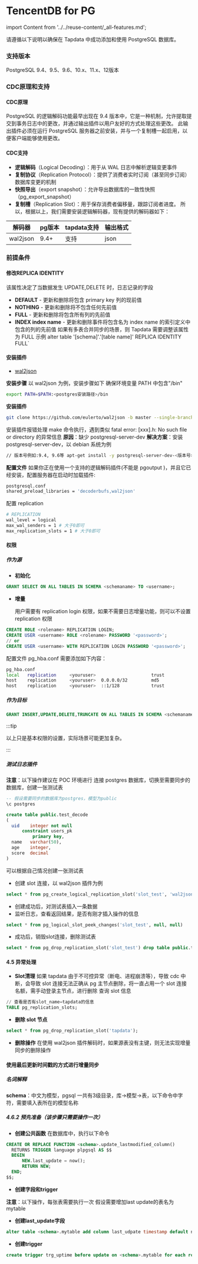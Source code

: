 # TencentDB for PG
import Content from '../../reuse-content/_all-features.md';

<Content />

请遵循以下说明以确保在 Tapdata 中成功添加和使用 PostgreSQL 数据库。

### 支持版本

PostgreSQL 9.4、9.5、9.6、10.x、11.x、12版本

### CDC原理和支持

#### CDC原理

PostgreSQL 的逻辑解码功能最早出现在 9.4 版本中，它是一种机制，允许提取提交到事务日志中的更改，并通过输出插件以用户友好的方式处理这些更改。 此输出插件必须在运行 PostgreSQL 服务器之前安装，并与一个复制槽一起启用，以便客户端能够使用更改。

#### CDC支持

- **逻辑解码**（Logical Decoding）：用于从 WAL 日志中解析逻辑变更事件
- **复制协议**（Replication Protocol）：提供了消费者实时订阅（甚至同步订阅）数据库变更的机制
- **快照导出**（export snapshot）：允许导出数据库的一致性快照（pg_export_snapshot）
- **复制槽**（Replication Slot）：用于保存消费者偏移量，跟踪订阅者进度。 所以，根据以上，我们需要安装逻辑解码器，现有提供的解码器如下：

| **解码器** | **pg版本** | **tapdata支持** | **输出格式** |
| ---------- | ---------- | --------------- | ------------ |
| wal2json   | 9.4+       | 支持            | json         |

### 前提条件

#### **修改REPLICA IDENTITY**

该属性决定了当数据发生 UPDATE,DELETE 时，日志记录的字段

- **DEFAULT** - 更新和删除将包含 primary key 列的现前值
- **NOTHING** - 更新和删除将不包含任何先前值
- **FULL** - 更新和删除将包含所有列的先前值
- **INDEX index name** - 更新和删除事件将包含名为 index name 的索引定义中包含的列的先前值 如果有多表合并同步的场景，则 Tapdata 需要调整该属性为 FULL 示例 alter table '[schema]'.'[table name]' REPLICA IDENTITY FULL`

#### 安装插件

- [wal2json](https://github.com/eulerto/wal2json/blob/master/README.md)

**安装步骤**
以 wal2json 为例，安装步骤如下
确保环境变量 PATH 中包含"/bin"

```bash
export PATH=$PATH:<postgres安装路径>/bin
```

**安装插件**

```bash
git clone https://github.com/eulerto/wal2json -b master --single-branch \ && cd wal2json \ && USE_PGXS=1 make \ && USE_PGXS=1 make install \ && cd .. \ && rm -rf wal2json
```

安装插件报错处理 make 命令执行，遇到类似 fatal error: [xxx].h: No such file or directory 的异常信息
**原因**：缺少 postgresql-server-dev
**解决方案**：安装 postgresql-server-dev，以 debian 系统为例

```bash
// 版本号例如:9.4, 9.6等 apt-get install -y postgresql-server-dev-<版本号>
```

**配置文件**
如果你正在使用一个支持的逻辑解码插件(不能是 pgoutput )，并且它已经安装，配置服务器在启动时加载插件:

```bash
postgresql.conf 
shared_preload_libraries = 'decoderbufs,wal2json'
```

配置 replication

```bash
# REPLICATION 
wal_level = logical 
max_wal_senders = 1 # 大于0即可 
max_replication_slots = 1 # 大于0即可
```



#### **权限**

##### 作为源

- **初始化**

```sql
GRANT SELECT ON ALL TABLES IN SCHEMA <schemaname> TO <username>;
```

- **增量**

  用户需要有 replication login 权限，如果不需要日志增量功能，则可以不设置 replication 权限

```sql
CREATE ROLE <rolename> REPLICATION LOGIN;
CREATE USER <username> ROLE <rolename> PASSWORD '<password>';
// or
CREATE USER <username> WITH REPLICATION LOGIN PASSWORD '<password>';
```

配置文件 pg_hba.conf 需要添加如下内容：

```bash
pg_hba.conf
local   replication     <youruser>                     trust
host    replication     <youruser>  0.0.0.0/32         md5
host    replication     <youruser>  ::1/128            trust
```



##### 作为目标

```sql
GRANT INSERT,UPDATE,DELETE,TRUNCATE ON ALL TABLES IN SCHEMA <schemaname> TO <username>;
```

:::tip

以上只是基本权限的设置，实际场景可能更加复杂。

:::

##### **测试日志插件**

**注意**：以下操作建议在 POC 环境进行 连接 postgres 数据库，切换至需要同步的数据库，创建一张测试表

```sql
-- 假设需要同步的数据库为postgres，模型为public
\c postgres

create table public.test_decode
(
  uid    integer not null
      constraint users_pk
          primary key,
  name   varchar(50),
  age    integer,
  score  decimal
)
```



可以根据自己情况创建一张测试表

- 创建 slot 连接，以 wal2json 插件为例

```sql
select * from pg_create_logical_replication_slot('slot_test', 'wal2json')
```

- 创建成功后，对测试表插入一条数据
- 监听日志，查看返回结果，是否有刚才插入操作的信息

```sql
select * from pg_logical_slot_peek_changes('slot_test', null, null)
```

- 成功后，销毁slot连接，删除测试表

```sql
select * from pg_drop_replication_slot('slot_test') drop table public.test_decode
```



#### **4.5 异常处理**

- **Slot清理**
  如果 tapdata 由于不可控异常（断电、进程崩溃等），导致 cdc 中断，会导致 slot 连接无法正确从 pg 主节点删除，将一直占用一个 slot 连接名额，需手动登录主节点，进行删除 查询 slot 信息

```sql
// 查看是否有slot_name=tapdata的信息 
TABLE pg_replication_slots;
```

- **删除 slot 节点**

```sql
select * from pg_drop_replication_slot('tapdata');
```

- **删除操作**
  在使用 wal2json 插件解码时，如果源表没有主键，则无法实现增量同步的删除操作

#### 使用最后更新时间戳的方式进行增量同步

##### 名词解释

**schema**：中文为模型，pgsql 一共有3级目录，库->模型->表，以下命令中字符，需要填入表所在的模型名称

##### 4.6.2 预先准备（该步骤只需要操作一次）

- **创建公共函数** 在数据库中，执行以下命令

```sql
CREATE OR REPLACE FUNCTION <schema>.update_lastmodified_column()
  RETURNS TRIGGER language plpgsql AS $$
  BEGIN
      NEW.last_update = now();
      RETURN NEW;
  END;
$$;
```



- **创建字段和trigger**

**注意**：以下操作，每张表需要执行一次 假设需要增加last update的表名为mytable

- **创建last_update字段**

```sql
alter table <schema>.mytable add column last_udpate timestamp default now();
```

- **创建trigger**

```sql
create trigger trg_uptime before update on <schema>.mytable for each row execute procedure   update_lastmodified_column();
```